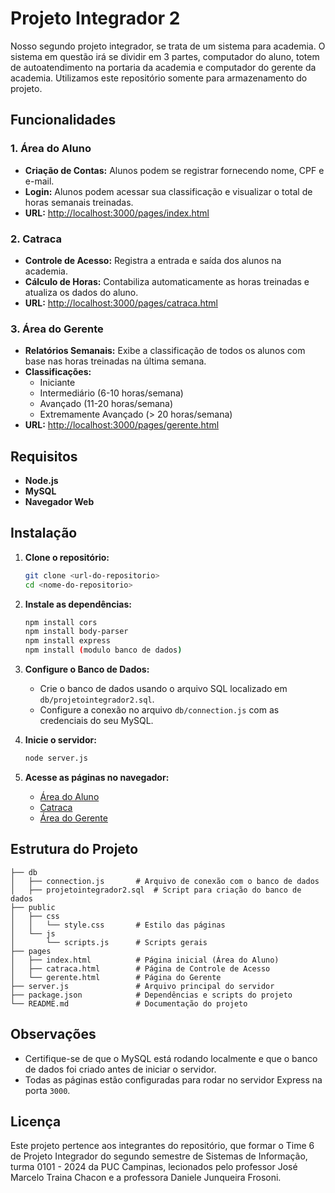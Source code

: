 # Projeto Integrador 2

Nosso segundo projeto integrador, se trata de um sistema para academia. O sistema em questão irá se dividir em 3 partes, computador do aluno, totem de autoatendimento na portaria da academia e computador do gerente da academia. Utilizamos este repositório somente para armazenamento do projeto.
## Funcionalidades

### 1. Área do Aluno
- **Criação de Contas:** Alunos podem se registrar fornecendo nome, CPF e e-mail.
- **Login:** Alunos podem acessar sua classificação e visualizar o total de horas semanais treinadas.
- **URL:** [http://localhost:3000/pages/index.html](http://localhost:3000/pages/index.html)

### 2. Catraca
- **Controle de Acesso:** Registra a entrada e saída dos alunos na academia.
- **Cálculo de Horas:** Contabiliza automaticamente as horas treinadas e atualiza os dados do aluno.
- **URL:** [http://localhost:3000/pages/catraca.html](http://localhost:3000/pages/catraca.html)

### 3. Área do Gerente
- **Relatórios Semanais:** Exibe a classificação de todos os alunos com base nas horas treinadas na última semana.
- **Classificações:**
  - Iniciante
  - Intermediário (6-10 horas/semana)
  - Avançado (11-20 horas/semana)
  - Extremamente Avançado (> 20 horas/semana)
- **URL:** [http://localhost:3000/pages/gerente.html](http://localhost:3000/pages/gerente.html)

## Requisitos

- **Node.js**
- **MySQL**
- **Navegador Web**

## Instalação

1. **Clone o repositório:**
   ```bash
   git clone <url-do-repositorio>
   cd <nome-do-repositorio>
   ```

2. **Instale as dependências:**
   ```bash
   npm install cors
   npm install body-parser
   npm install express
   npm install (modulo banco de dados)
   ```

3. **Configure o Banco de Dados:**
   - Crie o banco de dados usando o arquivo SQL localizado em `db/projetointegrador2.sql`.
   - Configure a conexão no arquivo `db/connection.js` com as credenciais do seu MySQL.

4. **Inicie o servidor:**
   ```bash
   node server.js
   ```

5. **Acesse as páginas no navegador:**
   - [Área do Aluno](http://localhost:3000/pages/index.html)
   - [Catraca](http://localhost:3000/pages/catraca.html)
   - [Área do Gerente](http://localhost:3000/pages/gerente.html)

## Estrutura do Projeto

```
├── db
│   ├── connection.js       # Arquivo de conexão com o banco de dados
│   ├── projetointegrador2.sql  # Script para criação do banco de dados
├── public
│   ├── css
│   │   └── style.css       # Estilo das páginas
│   └── js
│       └── scripts.js      # Scripts gerais
├── pages
│   ├── index.html          # Página inicial (Área do Aluno)
│   ├── catraca.html        # Página de Controle de Acesso
│   └── gerente.html        # Página do Gerente
├── server.js               # Arquivo principal do servidor
├── package.json            # Dependências e scripts do projeto
└── README.md               # Documentação do projeto
```

## Observações

- Certifique-se de que o MySQL está rodando localmente e que o banco de dados foi criado antes de iniciar o servidor.
- Todas as páginas estão configuradas para rodar no servidor Express na porta `3000`.

## Licença

Este projeto pertence aos integrantes do repositório, que formar o Time 6 de Projeto Integrador do segundo semestre de Sistemas de Informação, turma 0101 - 2024 da PUC Campinas, lecionados pelo professor José Marcelo Traina Chacon e a professora Daniele Junqueira Frosoni.

